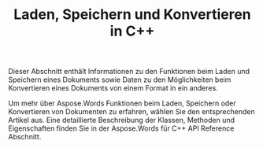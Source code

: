 ﻿---
title: Laden, Speichern und Konvertieren in C++
second_title: Aspose.Words für C++
articleTitle: Laden, Speichern und Konvertieren
linktitle: Laden, Speichern und Konvertieren
description: "Wie Sie ein Dokument von einem Format in ein anderes konvertieren, z. B. Word in PDF oder HTML in Markdown, sowie wie Sie ein Dokument mit C++ laden und speichern."
type: docs
weight: 10
url: /de/cpp/loading-saving-and-converting/
---

Dieser Abschnitt enthält Informationen zu den Funktionen beim Laden und Speichern eines Dokuments sowie Daten zu den Möglichkeiten beim Konvertieren eines Dokuments von einem Format in ein anderes.

Um mehr über Aspose.Words Funktionen beim Laden, Speichern oder Konvertieren von Dokumenten zu erfahren, wählen Sie den entsprechenden Artikel aus. Eine detaillierte Beschreibung der Klassen, Methoden und Eigenschaften finden Sie in der Aspose.Words für C++ API Reference Abschnitt.

